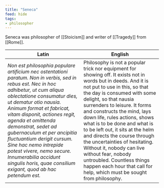 ```yaml
---
title: "Seneca"
feed: hide
tags:
- philosopher
---
```


Seneca was philosopher of [[Stoicism]] and writer of [[Tragedy]] from [[Rome]]. 

|Latin|English|
|-----|-------|
|_Non est philosophia populare artificium nec ostentationi paratum. Non in verbis, sed in rebus est. Nec in hoc adhibetur, ut cum aliqua oblectatione consumatur dies, ut dematur otio nausia. Animum format et fabricat, vitam disponit, actiones regit, agenda et omittenda demonstrat, sedet ad gubernaculum et per ancipitia fluctuantium derigit cursum. Sine hac nemo intrepide potest vivere, nemo secure. Innumerabilia accidunt singulis horis, quae consilium exigant, quod ab hac petendum est._|Philosophy is not a popular trick nor equipment for showing off. It exists not in words but in deeds. And it is not put to use in this, so that the day is consumed with some delight, so that nausia surrenders to leisure. It forms and constructs the mind, lays down life, rules actions, shows what is to be done and what is to be left out, it sits at the helm and directs the course through the uncertainties of hesitating. Without it, nobody can live without fear, nobody untroubled. Countless things happen each hour that call for help, which must be sought from philosophy. |
